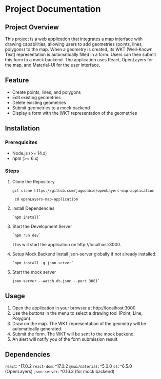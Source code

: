 # Project Documentation

## Project Overview

This project is a web application that integrates a map interface with drawing capabilities, allowing users to add geometries (points, lines, polygons) to the map. When a geometry is created, its WKT (Well-Known Text) representation is automatically filled in a form. Users can then submit this form to a mock backend. The application uses React, OpenLayers for the map, and Material-UI for the user interface.

## Feature

- Create points, lines, and polygons
- Edit existing geometries
- Delete existing geometries
- Submit geometries to a mock backend
- Display a form with the WKT representation of the geometries

## Installation

### Prerequisites

- Node.js (>= 14.x)
- npm (>= 6.x)

### Steps

1.  Clone the Repository

    `git clone https://github.com/jagodabie/openLayers-map-application`

    ` cd openLayers-map-application`

2.  Install Dependencies

        `npm install`

3.  Start the Development Server

        `npm run dev`

    This will start the application on http://localhost:3000.

4.  Setup Mock Backend
    Install json-server globally if not already installed:

        `npm install -g json-server`

5.  Start the mock server

        json-server --watch db.json --port 3001`

## Usage

1.  Open the application in your browser at http://localhost:3000.
2.  Use the buttons in the menu to select a drawing tool (Point, Line, Polygon).
3.  Draw on the map. The WKT representation of the geometry will be automatically generated.
4.  Submit the form. The WKT will be sent to the mock backend.
5.  An alert will notify you of the form submission result.

## Dependencies

`react`: ^17.0.2
`react-dom`: ^17.0.2
`@mui/material`: ^5.0.0
`ol`: ^6.5.0 (OpenLayers)
`json-server`: ^0.16.3 (for mock backend)
